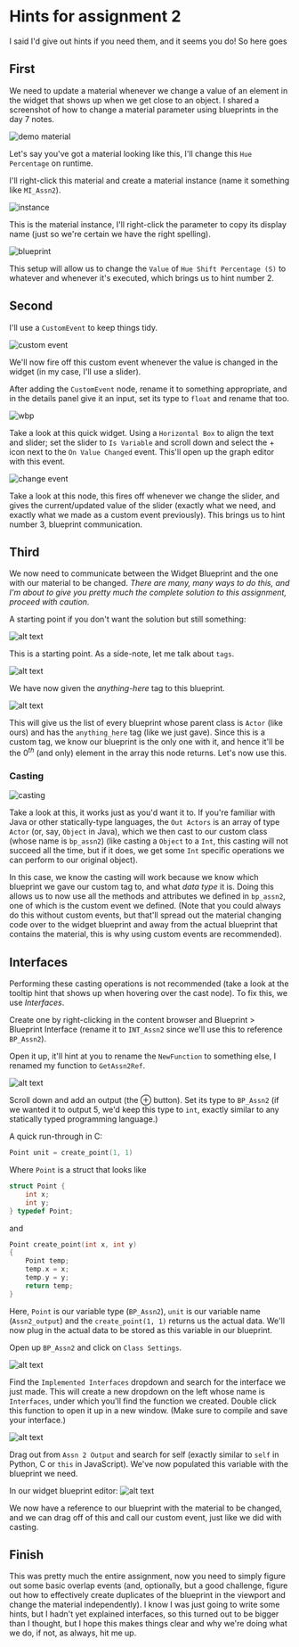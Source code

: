 # Hints for assignment 2

I said I'd give out hints if you need them, and it seems you do! So here goes

## First

We need to update a material whenever we change a value of an element in the widget that shows up when we get close to an object. I shared a screenshot of how to change a material parameter using blueprints in the day 7 notes.

![demo material](Source/day7.5images/image.png)

Let's say you've got a material looking like this, I'll change this `Hue Percentage` on runtime.

I'll right-click this material and create a material instance (name it something like `MI_Assn2`).

![instance](Source/day7.5images/image-1.png)

This is the material instance, I'll right-click the parameter to copy its display name (just so we're certain we have the right spelling).

![blueprint](Source/day7.5images/image-2.png)

This setup will allow us to change the `Value` of `Hue Shift Percentage (S)` to whatever and whenever it's executed, which brings us to hint number 2.

## Second

I'll use a `CustomEvent` to keep things tidy.

![custom event](Source/day7.5images/image-3.png)

We'll now fire off this custom event whenever the value is changed in the widget (in my case, I'll use a slider).

After adding the `CustomEvent` node, rename it to something appropriate, and in the details panel give it an input, set its type to `float` and rename that too.

![wbp](Source/day7.5images/image-4.png)

Take a look at this quick widget. Using a `Horizontal Box` to align the text and slider; set the slider to `Is Variable` and scroll down and select the $+$ icon next to the `On Value Changed` event. This'll open up the graph editor with this event.

![change event](Source/day7.5images/image-5.png)

Take a look at this node, this fires off whenever we change the slider, and gives the current/updated value of the slider (exactly what we need, and exactly what we made as a custom event previously). This brings us to hint number 3, blueprint communication.

## Third

We now need to communicate between the Widget Blueprint and the one with our material to be changed. *There are many, many ways to do this, and I'm about to give you pretty much the complete solution to this assignment, proceed with caution.*

A starting point if you don't want the solution but still something:

![alt text](Source/day7.5images/image-7.png)

This is a starting point. As a side-note, let me talk about `tags`.

![alt text](Source/day7.5images/image-8.png)

We have now given the *anything-here* tag to this blueprint.

![alt text](Source/day7.5images/image-9.png)

This will give us the list of every blueprint whose parent class is `Actor` (like ours) and has the `anything_here` tag (like we just gave). Since this is a custom tag, we know our blueprint is the only one with it, and hence it'll be the $0^{th}$ (and only) element in the array this node returns. Let's now use this.

### Casting

![casting](Source/day7.5images/image-10.png)

Take a look at this, it works just as you'd want it to. If you're familiar with Java or other statically-type languages, the `Out Actors` is an array of type `Actor` (or, say, `Object` in Java), which we then cast to our custom class (whose name is `bp_assn2`) (like casting a `Object` to a `Int`, this casting will not succeed all the time, but if it does, we get some `Int` specific operations we can perform to our original object).

In this case, we know the casting will work because we know which blueprint we gave our custom tag to, and what *data type* it is. Doing this allows us to now use all the methods and attributes we defined in `bp_assn2`, one of which is the custom event we defined. (Note that you could always do this without custom events, but that'll spread out the material changing code over to the widget blueprint and away from the actual blueprint that contains the material, this is why using custom events are recommended).

## Interfaces

Performing these casting operations is not recommended (take a look at the tooltip hint that shows up when hovering over the cast node). To fix this, we use *Interfaces*.

Create one by right-clicking in the content browser and Blueprint > Blueprint Interface (rename it to `INT_Assn2` since we'll use this to reference `BP_Assn2`).

Open it up, it'll hint at you to rename the `NewFunction` to something else, I renamed my function to `GetAssn2Ref`.

![alt text](Source/day7.5images/image-11.png)

Scroll down and add an output (the $\oplus$ button). Set its type to `BP_Assn2` (if we wanted it to output 5, we'd keep this type to `int`, exactly similar to any statically typed programming language.)

A quick run-through in C:

```c
Point unit = create_point(1, 1)
```

Where `Point` is a struct that looks like

```c
struct Point {
    int x;
    int y;
} typedef Point;
```

and

```c
Point create_point(int x, int y)
{
    Point temp;
    temp.x = x;
    temp.y = y;
    return temp;
}
```

Here, `Point` is our variable type (`BP_Assn2`), `unit` is our variable name (`Assn2_output`) and the `create_point(1, 1)` returns us the actual data. We'll now plug in the actual data to be stored as this variable in our blueprint.

Open up `BP_Assn2` and click on `Class Settings`.

![alt text](Source/day7.5images/image-12.png)

Find the `Implemented Interfaces` dropdown and search for the interface we just made. This will create a new dropdown on the left whose name is `Interfaces`, under which you'll find the function we created. Double click this function to open it up in a new window. (Make sure to compile and save your interface.)

![alt text](Source/day7.5images/image-13.png)

Drag out from `Assn 2 Output` and search for self (exactly similar to `self` in Python, C or `this` in JavaScript). We've now populated this variable with the blueprint we need.

In our widget blueprint editor:
![alt text](Source/day7.5images/image-14.png)

We now have a reference to our blueprint with the material to be changed, and we can drag off of this and call our custom event, just like we did with casting.

## Finish

This was pretty much the entire assignment, now you need to simply figure out some basic overlap events (and, optionally, but a good challenge, figure out how to effectively create duplicates of the blueprint in the viewport and change the material independently). I know I was just going to write some hints, but I hadn't yet explained interfaces, so this turned out to be bigger than I thought, but I hope this makes things clear and why we're doing what we do, if not, as always, hit me up.
